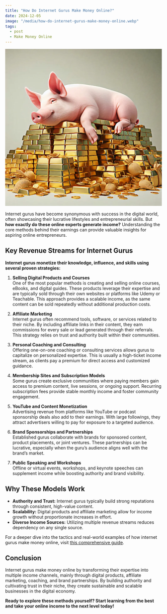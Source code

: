 ```yaml
---
title: "How Do Internet Gurus Make Money Online?"
date: 2024-12-05
image: "/media/how-do-internet-gurus-make-money-online.webp"
tags:
  - post
  - Make Money Online
---
```


![How Do Internet Gurus Make Money Online?](/media/how-do-internet-gurus-make-money-online.webp)

Internet gurus have become synonymous with success in the digital world, often showcasing their lucrative lifestyles and entrepreneurial skills. But **how exactly do these online experts generate income?** Understanding the core methods behind their earnings can provide valuable insights for aspiring online entrepreneurs.

## Key Revenue Streams for Internet Gurus

**Internet gurus monetize their knowledge, influence, and skills using several proven strategies:**

1. **Selling Digital Products and Courses**  
   One of the most popular methods is creating and selling online courses, eBooks, and digital guides. These products leverage their expertise and are typically sold through their own websites or platforms like Udemy or Teachable. This approach provides a scalable income, as the same content can be sold repeatedly without additional production costs.

2. **Affiliate Marketing**  
   Internet gurus often recommend tools, software, or services related to their niche. By including affiliate links in their content, they earn commissions for every sale or lead generated through their referrals. This strategy relies on trust and authority built within their communities.

3. **Personal Coaching and Consulting**  
   Offering one-on-one coaching or consulting services allows gurus to capitalize on personalized expertise. This is usually a high-ticket income stream, as clients pay a premium for direct access and customized guidance.

4. **Membership Sites and Subscription Models**  
   Some gurus create exclusive communities where paying members gain access to premium content, live sessions, or ongoing support. Recurring subscription fees provide stable monthly income and foster community engagement.

5. **YouTube and Content Monetization**  
   Advertising revenue from platforms like YouTube or podcast sponsorship deals also add to their earnings. With large followings, they attract advertisers willing to pay for exposure to a targeted audience.

6. **Brand Sponsorships and Partnerships**  
   Established gurus collaborate with brands for sponsored content, product placements, or joint ventures. These partnerships can be lucrative, especially when the guru’s audience aligns well with the brand’s market.

7. **Public Speaking and Workshops**  
   Offline or virtual events, workshops, and keynote speeches can supplement income while boosting authority and brand visibility.

## Why These Models Work

- **Authority and Trust:** Internet gurus typically build strong reputations through consistent, high-value content.
- **Scalability:** Digital products and affiliate marketing allow for income growth without proportionate increases in effort.
- **Diverse Income Sources:** Utilizing multiple revenue streams reduces dependency on any single source.

For a deeper dive into the tactics and real-world examples of how internet gurus make money online, visit [this comprehensive guide](https://supertotallyawesome.com/posts/make-money-online-gurus/).

## Conclusion

Internet gurus make money online by transforming their expertise into multiple income channels, mainly through digital products, affiliate marketing, coaching, and brand partnerships. By building authority and cultivating trust in their niche, they create sustainable and scalable businesses in the digital economy.

**Ready to explore these methods yourself? Start learning from the best and take your online income to the next level today!**
